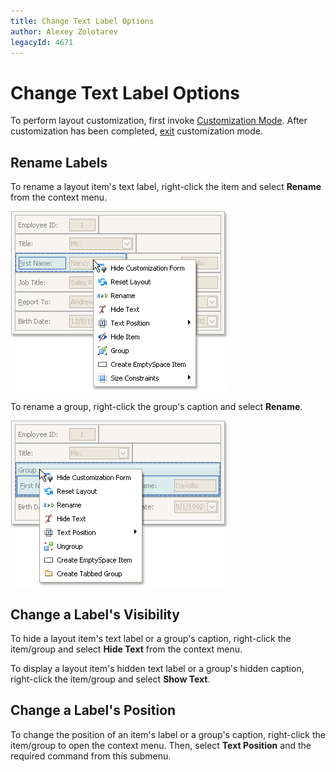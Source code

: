 ```yaml
---
title: Change Text Label Options
author: Alexey Zolotarev
legacyId: 4671
---
```

# Change Text Label Options
To perform layout customization, first invoke [Customization Mode](start-layout-customization.md). After customization has been completed, [exit](finish-layout-customization.md) customization mode.

## Rename Labels
To rename a layout item's text label, right-click the item and select **Rename** from the context menu.

![EU_XtraLayout_LayoutControl_Item_ContextMenu](../../../images/img7640.png)

To rename a group, right-click the group's caption and select **Rename**.

![EU_XtraLayout_LayoutControl_Group_ContextMenu](../../../images/img7648.png)

## Change a Label's Visibility
To hide a layout item's text label or a group's caption, right-click the item/group and select **Hide Text** from the context menu.

To display a layout item's hidden text label or a group's hidden caption, right-click the item/group and select **Show Text**.

## Change a Label's Position
To change the position of an item's label or a group's caption, right-click the item/group to open the context menu. Then, select **Text Position** and the required command from this submenu.